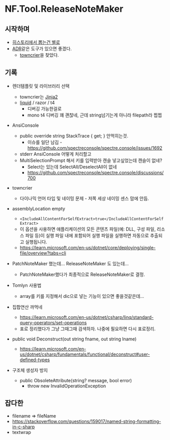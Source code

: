 # NF.Tool.ReleaseNoteMaker

## 시작하며

- [히스토리에서 뽑는건 별로](../think/changelog-based-on-git-history.md)
- [ADR](../think/adr.md)같은 도구가 있으면 좋겠다.
  - [towncrier]을 찾았다.

## 기록

- 렌더템플릿 및 라이브러리 선택
  - towncrier는 [Jinja2]
  -  [liquid] / razor / t4
     -  디버깅 가능한걸로
     -  mono t4 디버깅 꽤 괜찮네, 근데 string넘기는게 아니라 filepath라 찝찝

- AnsiConsole
  - public override string StackTrace { get; } 안먹히는것.
    - 이슈를 일단 남김 - <https://github.com/spectreconsole/spectre.console/issues/1692>
  - stderr AnsiConsole 어떻게 처리할고
  - MultiSelectionPrompt 해서 키를 입력받아 캔슬 넣고싶었는데 캔슬이 없네?
    - Select는 있는데 SelectAll/DeselectAll이 없네
    - <https://github.com/spectreconsole/spectre.console/discussions/700>

- towncrier
  - 다이나믹 언어 타입 및 네이밍 문제 - 저쪽 세상 네이밍 센스 맘에 안듬.

- assemblyLocation empty
  - `<IncludeAllContentForSelfExtract>true</IncludeAllContentForSelfExtract>`
  - 이 옵션을 사용하면 애플리케이션의 모든 콘텐츠 파일(예: DLL, 구성 파일, 리소스 파일 등)이 실행 파일 내에 포함되어 실행 파일을 실행하면 자동으로 추출되고 실행됩니다.
  - <https://learn.microsoft.com/en-us/dotnet/core/deploying/single-file/overview?tabs=cli>


- PatchNoteMaker 했는데... ReleaseNoteMaker 도 있는데...
  - PatchNoteMaker했다가 최종적으로 ReleaseNoteMaker로 결정.

- Tomlyn 사용법
  - array를 키를 지정해서 dic으로 넣는 기능이 있으면 좋을것같은데...
- 집합연산 까먹네
  - <https://learn.microsoft.com/en-us/dotnet/csharp/linq/standard-query-operators/set-operations>
  - 표로 정리했다가 그냥 그때그때 검색하자. 나중에 필요하면 다시 표로정리.
- public void Deconstruct(out string fname, out string lname)
  - <https://learn.microsoft.com/en-us/dotnet/csharp/fundamentals/functional/deconstruct#user-defined-types>
- 구조체 생성자 방지
  - public ObsoleteAttribute(string? message, bool error)
    - throw new InvalidOperationException

## 잡다한

- filename => fileName
- <https://stackoverflow.com/questions/159017/named-string-formatting-in-c-sharp>
- textwrap


[towncrier]: https://github.com/twisted/towncrier
[Jinja2]: https://jinja.palletsprojects.com/
[sebastienros/fluid]: https://github.com/sebastienros/fluid
[liquid]: https://shopify.dev/docs/api/liquid
[RazorLight]: https://github.com/toddams/RazorLight
[RazorEngineCore]: https://github.com/adoconnection/RazorEngineCore
[Toml format]: https://toml.io/en/
[xoofx/Tomlyn library]: https://github.com/xoofx/Tomlyn
[T4 template]: https://learn.microsoft.com/en-us/visualstudio/modeling/code-generation-and-t4-text-templates
[mono/t4 library]: https://github.com/mono/t4
[Spectre.Console]: https://spectreconsole.net/
[Spectre.Console.Cli]: https://spectreconsole.net/cli/
[reStructuredText]: https://www.sphinx-doc.org/en/master/usage/restructuredtext/

